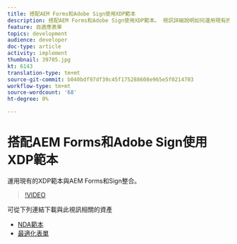 ```yaml
---
title: 搭配AEM Forms和Adobe Sign使用XDP範本
description: 搭配AEM Forms和Adobe Sign使用XDP範本。 視訊詳細說明如何運用現有的XDP範本與AEM Forms和Sign整合。
feature: 自適應表單
topics: development
audience: developer
doc-type: article
activity: implement
thumbnail: 39705.jpg
kt: 6143
translation-type: tm+mt
source-git-commit: b040bdf97df39c45f175288608e965e5f0214703
workflow-type: tm+mt
source-wordcount: '68'
ht-degree: 0%

---
```


# 搭配AEM Forms和Adobe Sign使用XDP範本

運用現有的XDP範本與AEM Forms和Sign整合。

>[!VIDEO](https://video.tv.adobe.com/v/39705/?quality=9&learn=on)

可從下列連結下載與此視訊相關的資產

* [NDA範本](assets/nda-agreement-xdp-template.zip)
* [最適化表單](assets/nda-agreement-af-with-xdp-template.zip)
